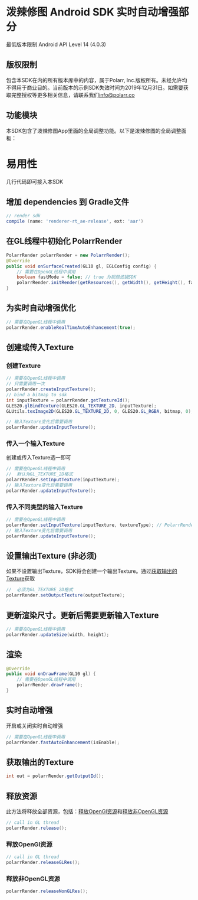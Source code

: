 # 泼辣修图 Android SDK 实时自动增强部分
最低版本限制 Android API Level 14 (4.0.3)

## 版权限制
包含本SDK在内的所有版本库中的内容，属于Polarr, Inc.版权所有。未经允许均不得用于商业目的。当前版本的示例SDK失效时间为2019年12月31日。如需要获取完整授权等更多相关信息，请联系我们[info@polarr.co](mailto:info@polarr.co)

## 功能模块
本SDK包含了泼辣修图App里面的全局调整功能。以下是泼辣修图的全局调整面板：

# 易用性
几行代码即可接入本SDK

## 增加 dependencies 到 Gradle文件
```groovy
// render sdk
compile (name: 'renderer-rt_ae-release', ext: 'aar')
```
## 在GL线程中初始化 PolarrRender
```java
PolarrRender polarrRender = new PolarrRender();
@Override
public void onSurfaceCreated(GL10 gl, EGLConfig config) {
    // 需要在OpenGL线程中调用
    boolean fastMode = false; // true 为视频滤镜SDK
    polarrRender.initRender(getResources(), getWidth(), getHeight(), fastMode);
}
```
## 为实时自动增强优化
```java
// 需要在OpenGL线程中调用
polarrRender.enableRealTimeAutoEnhancement(true);
```
## 创建或传入Texture
### 创建Texture
```java
// 需要在OpenGL线程中调用
// 只需要调用一次
polarrRender.createInputTexture();
// bind a bitmap to sdk
int inputTexture = polarrRender.getTextureId();
GLES20.glBindTexture(GLES20.GL_TEXTURE_2D, inputTexture);
GLUtils.texImage2D(GLES20.GL_TEXTURE_2D, 0, GLES20.GL_RGBA, bitmap, 0);

// 输入Texture变化后需要调用
polarrRender.updateInputTexture();
```
### 传入一个输入Texture
创建或传入Texture选一即可
```java
// 需要在OpenGL线程中调用
//  默认为GL_TEXTURE_2D格式
polarrRender.setInputTexture(inputTexture);
// 输入Texture变化后需要调用
polarrRender.updateInputTexture();
```
### 传入不同类型的输入Texture
```java
// 需要在OpenGL线程中调用
polarrRender.setInputTexture(inputTexture, textureType); // PolarrRender.TEXTURE_2D, PolarrRender.EXTERNAL_OES
// 输入Texture变化后需要调用
polarrRender.updateInputTexture();
```
## 设置输出Texture (非必须)
如果不设置输出Texture，SDK将会创建一个输出Texture。通过[获取输出的Texture](#获取输出的Texture)获取
```java
//  必须为GL_TEXTURE_2D格式
polarrRender.setOutputTexture(outputTexture);
```
## 更新渲染尺寸。更新后需要更新输入Texture
```java
// 需要在OpenGL线程中调用
polarrRender.updateSize(width, height);
```
## 渲染
```java
@Override
public void onDrawFrame(GL10 gl) {
    // 需要在OpenGL线程中调用
    polarrRender.drawFrame();
}
```
## 实时自动增强
开启或关闭实时自动增强
```java
// 需要在OpenGL线程中调用
polarrRender.fastAutoEnhancement(isEnable);
```
## 获取输出的Texture
```java
int out = polarrRender.getOutputId();
```
## 释放资源
此方法将释放全部资源，包括：[释放OpenGl资源](#释放OpenGl资源)和[释放非OpenGL资源](#释放非OpenGL资源)
```java
// call in GL thread
polarrRender.release();
```
### 释放OpenGl资源
```java
// call in GL thread
polarrRender.releaseGLRes();
```
### 释放非OpenGL资源
```java
polarrRender.releaseNonGLRes();
```